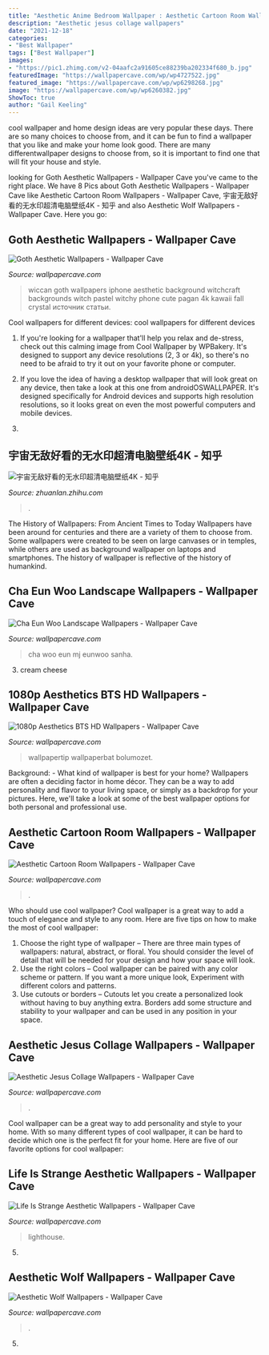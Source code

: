 ```yaml
---
title: "Aesthetic Anime Bedroom Wallpaper : Aesthetic Cartoon Room Wallpapers"
description: "Aesthetic jesus collage wallpapers"
date: "2021-12-18"
categories:
- "Best Wallpaper"
tags: ["Best Wallpaper"]
images:
- "https://pic1.zhimg.com/v2-04aafc2a91605ce88239ba202334f680_b.jpg"
featuredImage: "https://wallpapercave.com/wp/wp4727522.jpg"
featured_image: "https://wallpapercave.com/wp/wp6298268.jpg"
image: "https://wallpapercave.com/wp/wp6260382.jpg"
ShowToc: true
author: "Gail Keeling"
---
```



cool wallpaper and home design ideas are very popular these days. There are so many choices to choose from, and it can be fun to find a wallpaper that you like and make your home look good. There are many differentwallpaper designs to choose from, so it is important to find one that will fit your house and style.

	

		
looking for Goth Aesthetic Wallpapers - Wallpaper Cave you've came to the right place. We have 8 Pics about Goth Aesthetic Wallpapers - Wallpaper Cave like Aesthetic Cartoon Room Wallpapers - Wallpaper Cave, 宇宙无敌好看的无水印超清电脑壁纸4K - 知乎 and also Aesthetic Wolf Wallpapers - Wallpaper Cave. Here you go:
		
    
## Goth Aesthetic Wallpapers - Wallpaper Cave

<img loading=lazy src="https://wallpapercave.com/wp/wp4601738.png" onerror="this.onerror=null;this.src='https://tse1.mm.bing.net/th?id=OIP.cYSy7vez-WOll2XwMlGt8QHaNK&amp;pid=15.1';" alt="Goth Aesthetic Wallpapers - Wallpaper Cave">

_Source: wallpapercave.com_

>wiccan goth wallpapers iphone aesthetic background witchcraft backgrounds witch pastel witchy phone cute pagan 4k kawaii fall crystal источник статьи. 

	

Cool wallpapers for different devices:
cool wallpapers for different devices 

1. If you're looking for a wallpaper that'll help you relax and de-stress, check out this calming image from Cool Wallpaper by WPBakery. It's designed to support any device resolutions (2, 3 or 4k), so there's no need to be afraid to try it out on your favorite phone or computer.

2. If you love the idea of having a desktop wallpaper that will look great on any device, then take a look at this one from androidOSWALLPAPER. It's designed specifically for Android devices and supports high resolution resolutions, so it looks great on even the most powerful computers and mobile devices.

3.

    
## 宇宙无敌好看的无水印超清电脑壁纸4K - 知乎

<img loading=lazy src="https://pic1.zhimg.com/v2-04aafc2a91605ce88239ba202334f680_b.jpg" onerror="this.onerror=null;this.src='https://tse2.mm.bing.net/th?id=OIP.uguHOxvfRcFVPmlr_u94AQHaDw&amp;pid=15.1';" alt="宇宙无敌好看的无水印超清电脑壁纸4K - 知乎">

_Source: zhuanlan.zhihu.com_

>. 

	

The History of Wallpapers: From Ancient Times to Today
Wallpapers have been around for centuries and there are a variety of them to choose from. Some wallpapers were created to be seen on large canvases or in temples, while others are used as background wallpaper on laptops and smartphones. The history of wallpaper is reflective of the history of humankind.

    
## Cha Eun Woo Landscape Wallpapers - Wallpaper Cave

<img loading=lazy src="https://wallpapercave.com/wp/wp8964641.jpg" onerror="this.onerror=null;this.src='https://tse4.mm.bing.net/th?id=OIP.ETx_s4-KDSSrQsRadiWUWQHaNK&amp;pid=15.1';" alt="Cha Eun Woo Landscape Wallpapers - Wallpaper Cave">

_Source: wallpapercave.com_

>cha woo eun mj eunwoo sanha. 

	

3. cream cheese 

    
## 1080p Aesthetics BTS HD Wallpapers - Wallpaper Cave

<img loading=lazy src="https://wallpapercave.com/wp/wp6260382.jpg" onerror="this.onerror=null;this.src='https://tse4.mm.bing.net/th?id=OIP.Sg1vnrOXmPs6wdIfJTt1mgHaNI&amp;pid=15.1';" alt="1080p Aesthetics BTS HD Wallpapers - Wallpaper Cave">

_Source: wallpapercave.com_

>wallpapertip wallpaperbat bolumozet. 

	

Background: - What kind of wallpaper is best for your home?
Wallpapers are often a deciding factor in home décor. They can be a way to add personality and flavor to your living space, or simply as a backdrop for your pictures. Here, we'll take a look at some of the best wallpaper options for both personal and professional use.

    
## Aesthetic Cartoon Room Wallpapers - Wallpaper Cave

<img loading=lazy src="https://wallpapercave.com/wp/wp4727522.jpg" onerror="this.onerror=null;this.src='https://tse3.mm.bing.net/th?id=OIP.Hu2RjXqPmVROIJreY_DfEwHaNK&amp;pid=15.1';" alt="Aesthetic Cartoon Room Wallpapers - Wallpaper Cave">

_Source: wallpapercave.com_

>. 

	

Who should use cool wallpaper?
Cool wallpaper is a great way to add a touch of elegance and style to any room. Here are five tips on how to make the most of cool wallpaper: 
1) Choose the right type of wallpaper – There are three main types of wallpapers: natural, abstract, or floral. You should consider the level of detail that will be needed for your design and how your space will look. 
2) Use the right colors – Cool wallpaper can be paired with any color scheme or pattern. If you want a more unique look, Experiment with different colors and patterns. 
3) Use cutouts or borders – Cutouts let you create a personalized look without having to buy anything extra. Borders add some structure and stability to your wallpaper and can be used in any position in your space.

    
## Aesthetic Jesus Collage Wallpapers - Wallpaper Cave

<img loading=lazy src="https://wallpapercave.com/wp/wp9007696.jpg" onerror="this.onerror=null;this.src='https://tse2.mm.bing.net/th?id=OIP.hkeOcOPKItHzfoD0t6w6hgHaNK&amp;pid=15.1';" alt="Aesthetic Jesus Collage Wallpapers - Wallpaper Cave">

_Source: wallpapercave.com_

>. 

	

Cool wallpaper can be a great way to add personality and style to your home. With so many different types of cool wallpaper, it can be hard to decide which one is the perfect fit for your home. Here are five of our favorite options for cool wallpaper: 

    
## Life Is Strange Aesthetic Wallpapers - Wallpaper Cave

<img loading=lazy src="https://wallpapercave.com/wp/wp6298268.jpg" onerror="this.onerror=null;this.src='https://tse1.mm.bing.net/th?id=OIP.1Jho6n4h7F3lIPsAtQMJSwHaKT&amp;pid=15.1';" alt="Life Is Strange Aesthetic Wallpapers - Wallpaper Cave">

_Source: wallpapercave.com_

>lighthouse. 

	

5.

    
## Aesthetic Wolf Wallpapers - Wallpaper Cave

<img loading=lazy src="https://wallpapercave.com/wp/wp8470710.jpg" onerror="this.onerror=null;this.src='https://tse1.mm.bing.net/th?id=OIP.-HWHHFdrJdVPYoCqzqPC0AHaLH&amp;pid=15.1';" alt="Aesthetic Wolf Wallpapers - Wallpaper Cave">

_Source: wallpapercave.com_

>. 

	

5.

